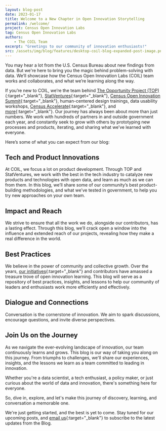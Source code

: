 ```yaml
---
layout: blog-post
date: 2023-01-17
title: Welcome to a New Chapter in Open Innovation Storytelling
permalink: /welcome/
project: Census Open Innovation Labs
tag: Census Open Innovation Labs
authors:
    - The COIL Team
excerpt: "Greetings to our community of innovation enthusiasts!"
src: /assets/img/blog/features/desktop-coil-blog-expanded-post-image.png
---
```

You may hear a lot from the U.S. Census Bureau about new findings from data. But we're here to bring you the magic behind problem-solving with data. We’ll showcase how the Census Open Innovation Labs (COIL) team works and collaborates, and what we’re learning along the way.

If you’re new to COIL, we’re the team behind [The Opportunity Project (TOP)](https://opportunity.census.gov/){:target="_blank"}, [StatVentures](https://coil.census.gov/statventures/){:target="_blank"}, [Census Open Innovation Summit](https://opportunity.census.gov/summit/){:target="_blank"}, human-centered design trainings, data usability workshops, [Census Accelerate](https://accelerate.census.gov/){:target="_blank"}, and [more](https://coil.census.gov/portfolio/){:target="_blank"}. Our journey has always been about more than just numbers. We work with hundreds of partners in and outside government each year, and constantly seek to grow with others by prototyping new processes and products, iterating, and sharing what we’ve learned with everyone.

Here’s some of what you can expect from our blog:

## Tech and Product Innovations
At COIL, we focus a lot on product development. Through TOP and StatVentures, we work with the best in the tech industry to catalyze new products and technologies with open data, and learn as much as we can from them. In this blog, we’ll share some of our community’s best product-building methodologies, and what we’ve tested in government, to help you try new approaches on your own team.

## Impact and Reach
We strive to ensure that all the work we do, alongside our contributors, has a lasting effect. Through this blog, we’ll crack open a window into the influence and extended reach of our projects, revealing how they make a real difference in the world.

## Best Practices
We believe in the power of community and collective growth. Over the years, [our initiatives](https://coil.census.gov/portfolio/){:target="_blank"} and contributors have amassed a treasure trove of open innovation learning. This blog will serve as a repository of best practices, insights, and lessons to help our community of leaders and enthusiasts work more efficiently and effectively.

## Dialogue and Connections
Conversation is the cornerstone of innovation. We aim to spark discussions, encourage questions, and invite diverse perspectives.

## Join Us on the Journey
As we navigate the ever-evolving landscape of innovation, our team continuously learns and grows. This blog is our way of taking you along on this journey. From triumphs to challenges, we'll share our experiences, insights, and the lessons we learn as a team committed to leading in innovation.

Whether you're a data scientist, a tech enthusiast, a policy maker, or just curious about the world of data and innovation, there's something here for everyone.

So, dive in, explore, and let's make this journey of discovery, learning, and conversation a memorable one.

We're just getting started, and the best is yet to come. Stay tuned for our upcoming posts, and [email us](mailto:census.openinnovationlabs@census.gov){:target="_blank"} to subscribe to the latest updates from the Blog.
